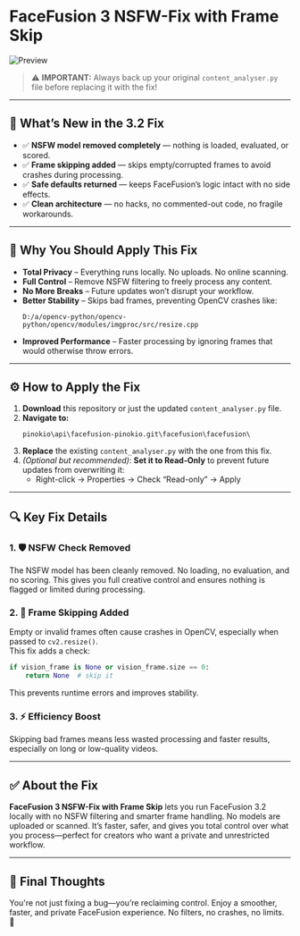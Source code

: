 # FaceFusion 3 NSFW-Fix with Frame Skip  
![Preview](https://github.com/user-attachments/assets/1f859424-0509-488d-84a2-bb7da15b4694)

> ⚠️ **IMPORTANT:** Always back up your original `content_analyser.py` file before replacing it with the fix!

---

## 🔧 What’s New in the 3.2 Fix
- ✅ **NSFW model removed completely** — nothing is loaded, evaluated, or scored.  
- ✅ **Frame skipping added** — skips empty/corrupted frames to avoid crashes during processing.  
- ✅ **Safe defaults returned** — keeps FaceFusion’s logic intact with no side effects.  
- ✅ **Clean architecture** — no hacks, no commented-out code, no fragile workarounds.

---

## 🌟 Why You Should Apply This Fix
- **Total Privacy** – Everything runs locally. No uploads. No online scanning.  
- **Full Control** – Remove NSFW filtering to freely process any content.  
- **No More Breaks** – Future updates won’t disrupt your workflow.  
- **Better Stability** – Skips bad frames, preventing OpenCV crashes like:  
  ```
  D:/a/opencv-python/opencv-python/opencv/modules/imgproc/src/resize.cpp
  ```
- **Improved Performance** – Faster processing by ignoring frames that would otherwise throw errors.

---

## ⚙️ How to Apply the Fix
1. **Download** this repository or just the updated `content_analyser.py` file.  
2. **Navigate to:**  
   ```
   pinokio\api\facefusion-pinokio.git\facefusion\facefusion\
   ```
3. **Replace** the existing `content_analyser.py` with the one from this fix.  
4. *(Optional but recommended)*: **Set it to Read-Only** to prevent future updates from overwriting it:
   - Right-click → Properties → Check “Read-only” → Apply

---

## 🔍 Key Fix Details

### 1. 🛡️ NSFW Check Removed  
The NSFW model has been cleanly removed. No loading, no evaluation, and no scoring. This gives you full creative control and ensures nothing is flagged or limited during processing.

### 2. 🚫 Frame Skipping Added  
Empty or invalid frames often cause crashes in OpenCV, especially when passed to `cv2.resize()`.  
This fix adds a check:
```python
if vision_frame is None or vision_frame.size == 0:
    return None  # skip it
```
This prevents runtime errors and improves stability.

### 3. ⚡ Efficiency Boost  
Skipping bad frames means less wasted processing and faster results, especially on long or low-quality videos.

---

## ✅ About the Fix
**FaceFusion 3 NSFW-Fix with Frame Skip** lets you run FaceFusion 3.2 locally with no NSFW filtering and smarter frame handling. No models are uploaded or scanned. It’s faster, safer, and gives you total control over what you process—perfect for creators who want a private and unrestricted workflow.

---

## 💬 Final Thoughts
You're not just fixing a bug—you’re reclaiming control. Enjoy a smoother, faster, and private FaceFusion experience. No filters, no crashes, no limits. 💪
